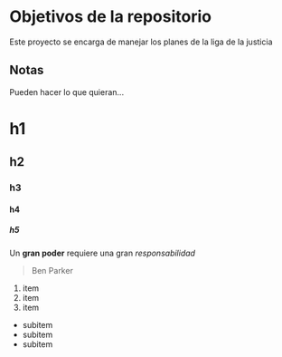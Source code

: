 # Objetivos de la repositorio

Este proyecto se encarga de manejar los planes de la liga de la justicia


## Notas
Pueden hacer lo que quieran...


# h1
## h2
### h3
#### h4
##### h5

Un **gran poder** requiere una gran *responsabilidad*
> Ben Parker

1. item
2. item
3. item
  * subitem
  * subitem
  * subitem
 


